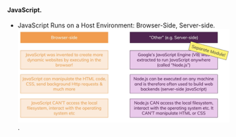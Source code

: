 #### JavaScript.  
- JavaScript Runs on a Host Environment: Browser-Side, Server-side.  
![alt text](image.png).  
